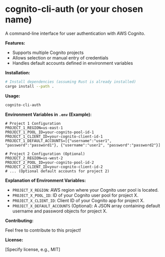 # cognito-cli-auth (or your chosen name)

A command-line interface for user authentication with AWS Cognito.

**Features:**

* Supports multiple Cognito projects
* Allows selection or manual entry of credentials
* Handles default accounts defined in environment variables

**Installation:**

```bash
# Install dependencies (assuming Rust is already installed)
cargo install --path .
```

**Usage:**

```bash
cognito-cli-auth
```

**Environment Variables in `.env` (Example):**

```
# Project 1 Configuration
PROJECT_1_REGION=us-east-1
PROJECT_1_POOL_ID=your-cognito-pool-id-1
PROJECT_1_CLIENT_ID=your-cognito-client-id-1
PROJECT_1_DEFAULT_ACCOUNTS=[{"username":"user1", "password":"password1"}, {"username":"user2", "password":"password2"}]

# Project 2 Configuration (Optional)
PROJECT_2_REGION=us-west-2
PROJECT_2_POOL_ID=your-cognito-pool-id-2
PROJECT_2_CLIENT_ID=your-cognito-client-id-2
# ... (Optional default accounts for project 2)
```

**Explanation of Environment Variables:**

* `PROJECT_X_REGION`: AWS region where your Cognito user pool is located.
* `PROJECT_X_POOL_ID`: ID of your Cognito user pool for project X.
* `PROJECT_X_CLIENT_ID`: Client ID of your Cognito app for project X.
* `PROJECT_X_DEFAULT_ACCOUNTS` (Optional): A JSON array containing default username and password objects for project X.

**Contributing:**

Feel free to contribute to this project!

**License:**

[Specify license, e.g., MIT]